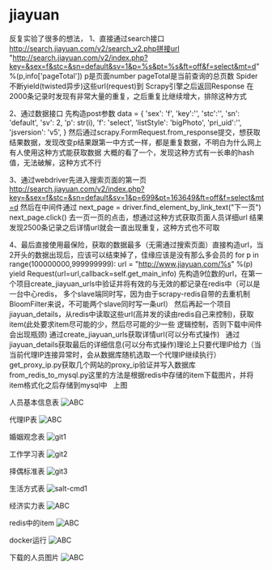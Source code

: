 # jiayuan

反复实验了很多的想法，
1、直接通过search接口
  http://search.jiayuan.com/v2/search_v2.php拼接url
  "http://search.jiayuan.com/v2/index.php?key=&sex=f&stc=&sn=default&sv=1&p=%s&pt=%s&ft=off&f=select&mt=d" %(p,info['pageTotal'])
  p是页面number
  pageTotal是当前查询的总页数
  Spider不断yield(twisted异步)这些url(request)到 Scrapy引擎之后返回Response
  在2000条记录时发现有非常大量的重复，之后重复比继续增大，排除这种方式
  
  
2、通过数据接口
先构造post参数
data = {
    'sex': 'f',
    'key':'',
    'stc':'', 
    'sn': 'default',
    'sv': 2,
    'p': str(i),
    'f': 'select',
    'listStyle': 'bigPhoto',
    'pri_uid':'',
    'jsversion': 'v5',
}
然后通过scrapy.FormRequest.from_response提交，想获取结果数据，发现改变p结果跟第一中方式一样，都是重复数据，不明白为什么网上有人使用这种方式能获取数据
大概的看了一个，发现这种方式有一长串的hash值，无法破解，这种方式不行


3、通过webdriver先进入搜索页面的第一页
  http://search.jiayuan.com/v2/index.php?key=&sex=f&stc=&sn=default&sv=1&p=699&pt=163649&ft=off&f=select&mt=d
  然后在中间件通过
  next_page = driver.find_element_by_link_text("下一页")
  next_page.click()
  去一页一页的点击，想通过这种方式获取页面人员详细url
  结果发现2500条记录之后详情url就会一直出现重复，这种方式也不可取
  
4、最后直接使用最保险，获取的数据最多（无需通过搜索页面）直接构造url，当2开头的数据出现后，应该可以结束掉了，佳缘应该是没有那么多会员的
  for p in range(100000000,999999999):
      url = "http://www.jiayuan.com/%s" %(p)
      yield Request(url=url,callback=self.get_main_info)
   先构造9位数的url，在第一个项目create_jiayuan_urls中验证并将有效的与无效的都记录在redis中（可以是一台中心redis，
   多个slave端同时写，因为由于scrapy-redis自带的去重机制BloomFilter来说，不可能两个slave同时写一条url）
   然后再起一个项目jiayuan_details，从redis中读取这些url(高并发的读由redis自己来控制)，获取item(此处要求item尽可能的少，然后尽可能的少一些
   逻辑控制，否则下载中间件会出现瓶颈)
   通过create_jiayuan_urls获取详情url(可以分布式操作)
   通过jiayuan_details获取最后的详细信息(可以分布式操作)理论上只要代理IP给力（当当前代理IP连接异常时，会从数据库随机选取一个代理IP继续执行）
   get_proxy_ip.py获取几个网站的proxy_ip验证并写入数据库
   from_redis_to_mysql.py这里的方法是根据redis中存储的item下载图片，并将item格式化之后存储到mysql中
   上图


人员基本信息表
![ABC](https://github.com/lnytx/jiayuan/blob/master/images/%E4%BA%BA%E5%91%98%E5%9F%BA%E6%9C%AC%E4%BF%A1%E6%81%AF.png) 


代理IP表
![ABC](https://github.com/lnytx/jiayuan/blob/master/images/%E4%BB%A3%E7%90%86IP%E8%A1%A8.png)

婚姻观念表
![git1](https://github.com/lnytx/jiayuan/blob/master/images/%E5%A9%9A%E5%A7%BB%E8%A7%82%E5%BF%B5%E8%A1%A8.png)

工作学习表
![git2](https://github.com/lnytx/jiayuan/blob/master/images/%E5%B7%A5%E4%BD%9C%E5%AD%A6%E4%B9%A0%E8%A1%A8.png)

择偶标准表
![git3](https://github.com/lnytx/jiayuan/blob/master/images/%E6%8B%A9%E5%81%B6%E6%A0%87%E5%87%86%E8%A1%A8.png)

生活方式表
![salt-cmd1](https://github.com/lnytx/jiayuan/blob/master/images/%E7%94%9F%E6%B4%BB%E6%96%B9%E6%B3%95.png)

经济实力表
![ABC](https://github.com/lnytx/jiayuan/blob/master/images/%E7%BB%8F%E6%B5%8E%E5%AE%9E%E5%8A%9B%E8%A1%A8.png)


redis中的item
![ABC](https://github.com/lnytx/jiayuan/blob/master/images/items.png)

docker运行
![ABC](https://github.com/lnytx/jiayuan/blob/master/images/docker_redis.png)

下载的人员图片
![ABC](https://github.com/lnytx/jiayuan/blob/master/images/%E4%BA%BA%E5%91%98%E5%9B%BE%E7%89%87.png)

